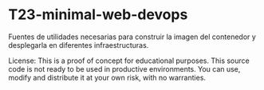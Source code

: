 # T23-minimal-web-devops
Fuentes de utilidades necesarias para construir la imagen del contenedor y desplegarla en diferentes infraestructuras.

License: 
This is a proof of concept for educational purposes. This source code is not ready to be used in productive environments.
You can use, modify and distribute it at your own risk, with no warranties.
